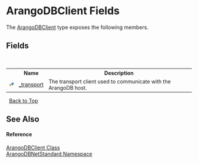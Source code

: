 # ArangoDBClient Fields
 

The <a href="ba0f435e-0803-bafd-7a3d-9963d8a82ad8">ArangoDBClient</a> type exposes the following members.


## Fields
&nbsp;<table><tr><th></th><th>Name</th><th>Description</th></tr><tr><td>![Protected field](media/protfield.gif "Protected field")</td><td><a href="0d7559a8-6528-e325-bac1-9d3725462436">_transport</a></td><td>
The transport client used to communicate with the ArangoDB host.</td></tr></table>&nbsp;
<a href="#arangodbclient-fields">Back to Top</a>

## See Also


#### Reference
<a href="ba0f435e-0803-bafd-7a3d-9963d8a82ad8">ArangoDBClient Class</a><br /><a href="069489ce-b545-4054-943a-23b806da64e9">ArangoDBNetStandard Namespace</a><br />